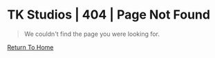# TK Studios | 404 | Page Not Found

> We couldn't find the page you were looking for.

[Return To Home](/)
